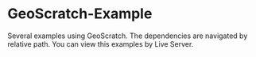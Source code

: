 # GeoScratch-Example
Several examples using GeoScratch.
The dependencies are navigated by relative path.
You can view this examples by Live Server.
